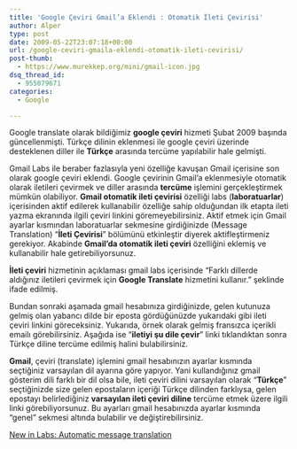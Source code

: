 ```yaml
---
title: 'Google Çeviri Gmail’a Eklendi : Otomatik İleti Çevirisi'
author: Alper
type: post
date: 2009-05-22T23:07:18+00:00
url: /google-ceviri-gmaila-eklendi-otomatik-ileti-cevirisi/
post-thumb:
  - https://www.murekkep.org/mini/gmail-icon.jpg
dsq_thread_id:
  - 955079671
categories:
  - Google

---
```

Google translate olarak bildiğimiz **google çeviri** hizmeti Şubat 2009 başında güncellenmişti. Türkçe dilinin eklenmesi ile google çeviri üzerinde desteklenen diller ile **Türkçe** arasında tercüme yapılabilir hale gelmişti. 

Gmail Labs ile beraber fazlasıyla yeni özelliğe kavuşan Gmail içerisine son olarak google çeviri eklendi. Google çevirinin Gmail&#8217;a eklenmesiyle otomatik olarak iletileri çevirmek ve diller arasında **tercüme** işlemini gerçekleştirmek mümkün olabiliyor. **Gmail otomatik ileti çevirisi** özelliği labs (**laboratuarlar**) içerisinden aktif edilerek kullanabilir özelliğe sahip olduğundan ilk etapta ileti yazma ekranında ilgili çeviri linkini göremeyebilirsiniz. Aktif etmek için Gmail ayarlar kısmından laboratuarlar sekmesine girdiğinizde (Message Translation) &#8220;**İleti Çevirisi**&#8221; bölümünü etkinleştir diyerek aktifleştirmeniz gerekiyor. Akabinde **Gmail’da otomatik ileti çeviri** özelliğini eklemiş ve kullanabilir hale getirebiliyorsunuz. 

**İleti çeviri** hizmetinin açıklaması gmail labs içerisinde &#8220;Farklı dillerde aldığınız iletileri çevirmek için **Google Translate** hizmetini kullanır.&#8221; şeklinde ifade edilmiş.

Bundan sonraki aşamada gmail hesabınıza girdiğinizde, gelen kutunuza gelmiş olan yabancı dilde bir eposta gördüğünüzde yukarıdaki gibi ileti çeviri linkini göreceksiniz. Yukarıda, örnek olarak gelmiş fransızca içerikli emailı görebilirsiniz. Aşağıda ise &#8220;**iletiyi şu dile çevir**&#8221; linki tıklandıktan sonra Türkçe diline tercüme edilmiş halini bulabilirsiniz. 

**Gmail**, çeviri (translate) işlemini gmail hesabınızın ayarlar kısmında seçtiğiniz varsayılan dil ayarına göre yapıyor. Yani kullandığınız gmail gösterim dili farklı bir dil olsa bile, ileti çeviri dilini varsayılan olarak &#8220;**Türkçe**&#8221; seçtiğinizde size gelen epostaların içeriği Türkçe dilinden farklıysa, gelen epostayı belirlediğiniz **varsayılan ileti çeviri diline** tercüme etmek üzere ilgili linki görebiliyorsunuz. Bu ayarları gmail hesabınızda ayarlar kısmında &#8220;genel&#8221; sekmesi altında bulabilir ve değiştirebilirsiniz. 

[New in Labs: Automatic message translation][1]

 [1]: https://gmailblog.blogspot.com/2009/05/new-in-labs-automatic-message.html